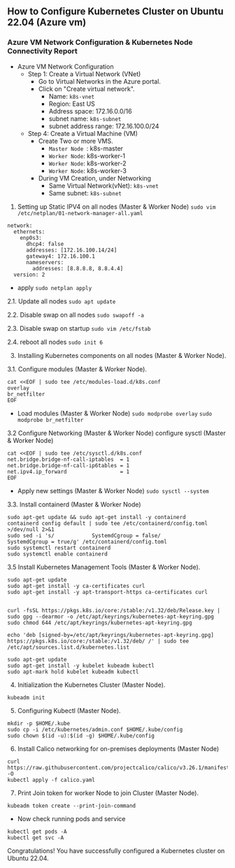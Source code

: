 ## How to Configure Kubernetes Cluster on Ubuntu 22.04 (Azure vm)
### Azure VM Network Configuration & Kubernetes Node Connectivity Report
- Azure VM Network Configuration 
    - Step 1: Create a Virtual Network (VNet)
        - Go to Virtual Networks in the Azure portal.
        - Click on "Create virtual network".
            - Name: `k8s-vnet`
            - Region: East US
            - Address space: 172.16.0.0/16
            - subnet name: `k8s-subnet`
            - subnet address range: 172.16.100.0/24
    - Step 4: Create a Virtual Machine (VM)
        - Create Two or more VMS.
            - `Master Node `: k8s-master
            - `Worker Node`: k8s-worker-1
            - `Worker Node`: k8s-worker-2
            - `Worker Node`: k8s-worker-3
        - During VM Creation, under Networking 
            - Same Virtual Network(vNet):  `k8s-vnet`
            - Same subnet: `k8s-subnet`

1. Setting up Static IPV4 on all nodes (Master & Worker Node)
`sudo vim /etc/netplan/01-network-manager-all.yaml`

```
network:
  ethernets:
    enp0s3:
      dhcp4: false
      addresses: [172.16.100.14/24]
      gateway4: 172.16.100.1
      nameservers:
        addresses: [8.8.8.8, 8.8.4.4]
  version: 2
  ```
  - apply `sudo netplan apply`

2.1.  Update all nodes
`sudo apt update`

2.2. Disable swap on all nodes
`sudo swapoff -a`

2.3. Disable swap on startup
`sudo vim /etc/fstab`

2.4. reboot all nodes
`sudo init 6`

3. Installing Kubernetes components on all nodes (Master & Worker Node).

3.1. Configure modules (Master & Worker Node).
```
cat <<EOF | sudo tee /etc/modules-load.d/k8s.conf
overlay
br_netfilter
EOF
```
- Load modules (Master & Worker Node)
`sudo modprobe overlay`
`sudo modprobe br_netfilter`

3.2 Configure Networking (Master & Worker Node)
configure sysctl (Master & Worker Node)
```
cat <<EOF | sudo tee /etc/sysctl.d/k8s.conf
net.bridge.bridge-nf-call-iptables  = 1
net.bridge.bridge-nf-call-ip6tables = 1
net.ipv4.ip_forward                 = 1
EOF
```
- Apply new settings (Master & Worker Node)
`sudo sysctl --system`

3.3. Install containerd (Master & Worker Node)
```
sudo apt-get update && sudo apt-get install -y containerd
containerd config default | sudo tee /etc/containerd/config.toml >/dev/null 2>&1
sudo sed -i 's/            SystemdCgroup = false/            SystemdCgroup = true/g' /etc/containerd/config.toml
sudo systemctl restart containerd
sudo systemctl enable containerd
```

3.5 Install Kubernetes Management Tools (Master & Worker Node).
```
sudo apt-get update
sudo apt-get install -y ca-certificates curl
sudo apt-get install -y apt-transport-https ca-certificates curl


curl -fsSL https://pkgs.k8s.io/core:/stable:/v1.32/deb/Release.key | sudo gpg --dearmor -o /etc/apt/keyrings/kubernetes-apt-keyring.gpg
sudo chmod 644 /etc/apt/keyrings/kubernetes-apt-keyring.gpg

echo 'deb [signed-by=/etc/apt/keyrings/kubernetes-apt-keyring.gpg] https://pkgs.k8s.io/core:/stable:/v1.32/deb/ /' | sudo tee /etc/apt/sources.list.d/kubernetes.list
```
```
sudo apt-get update
sudo apt-get install -y kubelet kubeadm kubectl
sudo apt-mark hold kubelet kubeadm kubectl
```
4. Initialization the Kubernetes Cluster (Master Node).
```
kubeadm init 
```
5. Configuring Kubectl (Master Node).
```
mkdir -p $HOME/.kube
sudo cp -i /etc/kubernetes/admin.conf $HOME/.kube/config
sudo chown $(id -u):$(id -g) $HOME/.kube/config
```
6. Install Calico networking for on-premises deployments (Master Node)
```
curl https://raw.githubusercontent.com/projectcalico/calico/v3.26.1/manifests/calico.yaml -O
kubectl apply -f calico.yaml
```
7. Print Join token for worker Node to join Cluster (Master Node).
```
kubeadm token create --print-join-command
```

- Now check running pods and service
```
kubectl get pods -A
kubectl get svc -A
```
Congratulations! You have successfully configured a Kubernetes cluster on Ubuntu 22.04.
